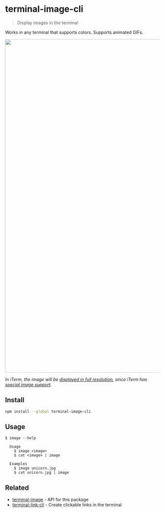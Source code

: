# terminal-image-cli

> Display images in the terminal

Works in any terminal that supports colors. Supports animated GIFs.

<img src="screenshot.png" width="1082">

*In iTerm, the image will be [displayed in full resolution](screenshot-iterm.jpg), since iTerm has [special image support](https://www.iterm2.com/documentation-images.html).*

## Install

```sh
npm install --global terminal-image-cli
```

## Usage

```
$ image --help

  Usage
    $ image <image>
    $ cat <image> | image

  Examples
    $ image unicorn.jpg
    $ cat unicorn.jpg | image
```

## Related

- [terminal-image](https://github.com/sindresorhus/terminal-image) - API for this package
- [terminal-link-cli](https://github.com/sindresorhus/terminal-link-cli) - Create clickable links in the terminal
